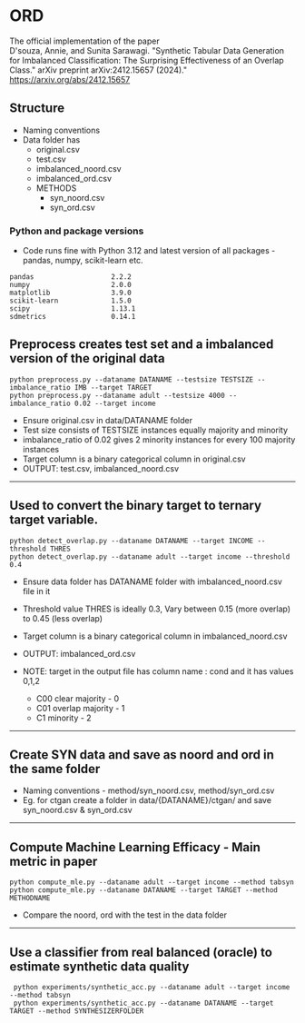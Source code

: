 # ORD

The official implementation of the paper  
D'souza, Annie, and Sunita Sarawagi. "Synthetic Tabular Data Generation for Imbalanced Classification: The Surprising Effectiveness of an Overlap Class." arXiv preprint arXiv:2412.15657 (2024)."
https://arxiv.org/abs/2412.15657

## Structure
- Naming conventions
- Data folder has 
    - original.csv
    - test.csv
    - imbalanced_noord.csv
    - imbalanced_ord.csv
    - METHODS
        - syn_noord.csv
        - syn_ord.csv

### Python and package versions
- Code runs fine with Python 3.12 and latest version of all packages - pandas, numpy, scikit-learn etc.
```
pandas                   2.2.2
numpy                    2.0.0
matplotlib               3.9.0
scikit-learn             1.5.0
scipy                    1.13.1
sdmetrics                0.14.1
```

## Preprocess creates test set and a imbalanced version of the original data 
```
python preprocess.py --dataname DATANAME --testsize TESTSIZE --imbalance_ratio IMB --target TARGET
python preprocess.py --dataname adult --testsize 4000 --imbalance_ratio 0.02 --target income
```
- Ensure original.csv in data/DATANAME folder 
- Test size consists of TESTSIZE instances equally majority and minority
- imbalance_ratio of 0.02 gives 2 minority instances for every 100 majority instances
- Target column is a binary categorical column in original.csv
- OUTPUT: test.csv, imbalanced_noord.csv

---
## Used to convert the binary target to ternary target variable.
```
python detect_overlap.py --dataname DATANAME --target INCOME --threshold THRES
python detect_overlap.py --dataname adult --target income --threshold 0.4
```
- Ensure data folder has DATANAME folder with imbalanced_noord.csv file in it
- Threshold value THRES is ideally 0.3, Vary between 0.15 (more overlap) to 0.45 (less overlap)
- Target column is a binary categorical column in imbalanced_noord.csv
- OUTPUT: imbalanced_ord.csv

- NOTE: target in the output file has column name : cond and it has values 0,1,2
    - C00 clear majority - 0
    - C01 overlap majority - 1
    - C1  minority - 2


----

## Create SYN data and save as noord and ord in the same folder
- Naming conventions - method/syn_noord.csv, method/syn_ord.csv
- Eg. for ctgan create a folder in data/{DATANAME}/ctgan/ and save syn_noord.csv & syn_ord.csv
---
## Compute Machine Learning Efficacy - Main metric in paper
```
python compute_mle.py --dataname adult --target income --method tabsyn
python compute_mle.py --dataname DATANAME --target TARGET --method METHODNAME
```
- Compare the noord, ord with the test in the data folder

---
## Use a classifier from real balanced (oracle) to estimate synthetic data quality
```
 python experiments/synthetic_acc.py --dataname adult --target income --method tabsyn
 python experiments/synthetic_acc.py --dataname DATANAME --target TARGET --method SYNTHESIZERFOLDER
 ```

```
